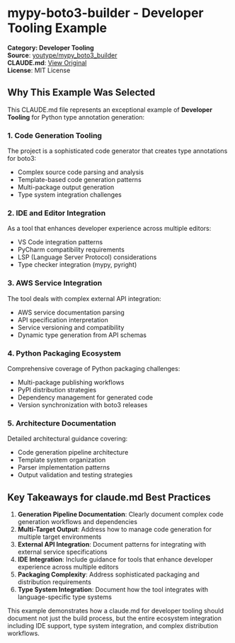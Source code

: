 # mypy-boto3-builder - Developer Tooling Example

**Category: Developer Tooling**  
**Source**: [youtype/mypy_boto3_builder](https://github.com/youtype/mypy_boto3_builder)  
**CLAUDE.md**: [View Original](https://github.com/youtype/mypy_boto3_builder/blob/main/CLAUDE.md)  
**License**: MIT License

## Why This Example Was Selected

This CLAUDE.md file represents an exceptional example of **Developer Tooling** for Python type annotation generation:

### 1. **Code Generation Tooling**
The project is a sophisticated code generator that creates type annotations for boto3:
- Complex source code parsing and analysis
- Template-based code generation patterns
- Multi-package output generation
- Type system integration challenges

### 2. **IDE and Editor Integration**
As a tool that enhances developer experience across multiple editors:
- VS Code integration patterns
- PyCharm compatibility requirements
- LSP (Language Server Protocol) considerations
- Type checker integration (mypy, pyright)

### 3. **AWS Service Integration**
The tool deals with complex external API integration:
- AWS service documentation parsing
- API specification interpretation
- Service versioning and compatibility
- Dynamic type generation from API schemas

### 4. **Python Packaging Ecosystem**
Comprehensive coverage of Python packaging challenges:
- Multi-package publishing workflows
- PyPI distribution strategies
- Dependency management for generated code
- Version synchronization with boto3 releases

### 5. **Architecture Documentation**
Detailed architectural guidance covering:
- Code generation pipeline architecture
- Template system organization
- Parser implementation patterns
- Output validation and testing strategies

## Key Takeaways for claude.md Best Practices

1. **Generation Pipeline Documentation**: Clearly document complex code generation workflows and dependencies
2. **Multi-Target Output**: Address how to manage code generation for multiple target environments
3. **External API Integration**: Document patterns for integrating with external service specifications
4. **IDE Integration**: Include guidance for tools that enhance developer experience across multiple editors
5. **Packaging Complexity**: Address sophisticated packaging and distribution requirements
6. **Type System Integration**: Document how the tool integrates with language-specific type systems

This example demonstrates how a claude.md for developer tooling should document not just the build process, but the entire ecosystem integration including IDE support, type system integration, and complex distribution workflows.